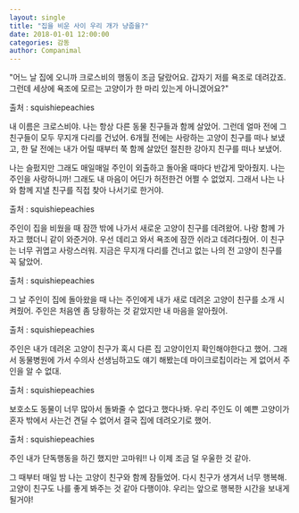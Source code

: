 ```yaml
---
layout: single
title: "집을 비운 사이 우리 개가 냥줍을?"
date: 2018-01-01 12:00:00
categories: 감동
author: Companimal
---
```


"어느 날 집에 오니까 크로스비의 행동이 조금 달랐어요. 갑자기 저를 욕조로 데려갔죠. 그런데 세상에 욕조에 모르는 고양이가 한 마리 있는게 아니겠어요?"

출처 : squishiepeachies

내 이름은 크로스비야. 나는 항상 다른 동물 친구들과 함께 살았어. 그런데 얼마 전에 그 친구들이 모두 무지개 다리를 건넜어. 6개월 전에는 사랑하는 고양이 친구를 떠나 보냈고, 한 달 전에는 내가 어릴 때부터 쭉 함께 살았던 절친한 강아지 친구를 떠나 보냈어.

나는 슬펐지만 그래도 매일매일 주인이 외출하고 돌아올 때마다 반갑게 맞아줬지. 나는 주인을 사랑하니까! 그래도 내 마음이 어딘가 허전한건 어쩔 수 없었지. 그래서 나는 나와 함께 지낼 친구를 직접 찾아 나서기로 한거야.

출처 : squishiepeachies

주인이 집을 비웠을 때 잠깐 밖에 나가서 새로운 고양이 친구를 데려왔어. 나랑 함께 가자고 했더니 같이 와준거야. 우선 데리고 와서 욕조에 잠깐 쉬라고 데려다줬어. 이 친구는 너무 귀엽고 사랑스러워. 지금은 무지개 다리를 건너고 없는 나의 전 고양이 친구를 꼭 닮았어.

출처 : squishiepeachies

그 날 주인이 집에 돌아왔을 때 나는 주인에게 내가 새로 데려온 고양이 친구를 소개 시켜줬어. 주인은 처음엔 좀 당황하는 것 같았지만 내 마음을 알아줬어.

출처 : squishiepeachies

주인은 내가 데려온 고양이 친구가 혹시 다른 집 고양이인지 확인해야한다고 했어. 그래서 동물병원에 가서 수의사 선생님하고도 얘기 해봤는데 마이크로칩이라는 게 없어서 주인을 알 수 없대.

출처 : squishiepeachies

보호소도 동물이 너무 많아서 돌봐줄 수 없다고 했다나봐. 우리 주인도 이 예쁜 고양이가 혼자 밖에서 사는건 견딜 수 없어서 결국 집에 데려오기로 했어.

출처 : squishiepeachies

주인 내가 단독행동을 하긴 했지만 고마워!! 나 이제 조금 덜 우울한 것 같아.

그 때부터 매일 밤 나는 고양이 친구와 함께 잠들었어. 다시 친구가 생겨서 너무 행복해. 고양이 친구도 나를 좋게 봐주는 것 같아 다행이야. 우리는 앞으로 행복한 시간을 보내게 될거야!

